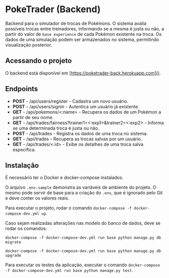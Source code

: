# PokeTrader (Backend)

Backend para o simulador de trocas de Pokémons. O sistema avalia possíveis trocas
entre treinadores, informando se a mesma é justa ou não, a partir do valor de
`base experience` de cada Pokémon existente na troca. Os dados de uma simulação
podem ser armazenados no sistema, permitindo visualização posterior.

## Acessando o projeto

O backend está disponível em [https://poketrader-back.herokuapp.com]().
## Endpoints

* **POST** - /api/users/register - Cadastra um novo usuário.
* **POST** - /api/users/signin - Autentica um usuário já existente.
* **GET** - /api/pokemons/<:name> - Recupera os dados de um Pokémon a partir de seu nome.
* **GET** - /api/trades/fairness?trainer1=<:exp1>&trainer2=<:exp2> - Informa se uma determinada troca é justa ou não.
* **POST** - /api/trades - Registra os dados de uma troca no sistema.
* **GET** - /api/trades - Recupera as trocas salvas por um usuário.
* **GET** - /api/trades/<:id> - Exibe os detalhes de uma troca salva específica.

## Instalação

É necessário ter o Docker e docker-compose instalados.

O arquivo `.env.sample` demonstra as variáveis de ambiente do projeto. O mesmo pode servir de base para a criação do `.env`, que é ignorado pelo Git e deve conter os valores reais.

Para executar o projeto, rodar o comando `docker-compose -f docker-compose-dev.yml up`.

Caso sejam realizadas alterações nas models do banco de dados, deve se rodar os comandos:

```
docker-compose -f docker-compose-dev.yml run base python manage.py db migrate

docker-compose -f docker-compose-dev.yml run base python manage.py db upgrade
```

Para executar os testes da aplicação, executar o comando `docker-compose -f docker-compose-dev.yml run base python manage.py test`.